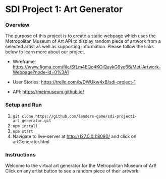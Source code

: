 # SDI Project 1: Art Generator

### Overview

The purpose of this project is to create a static webpage which uses the Metropolitan Museum of Art API to display random piece of artwork from a selected artist as well as supporting information. Please follow the links below to learn more about our project.

- Wireframe: https://www.figma.com/file/SfLm4EQo4KOiQaykG9ye66/Met-Artwork-Webpage?node-id=0%3A1

- User Stories: https://trello.com/b/DWUkw4xB/sdi-project-1

- API: https://metmuseum.github.io/

### Setup and Run

1. `git clone https://github.com/lenders-game/sdi-project1-art_generator.git`
2. `npm install` 
3. `npm start`  
4. Navigate to live-server at http://127.0.0.1:8080/ and click on artGenerator.html

### Instructions

Welcome to the virtual art generator for the Metropolitan Museum of Art! Click on any artist button to see a random piece of their artwork.



